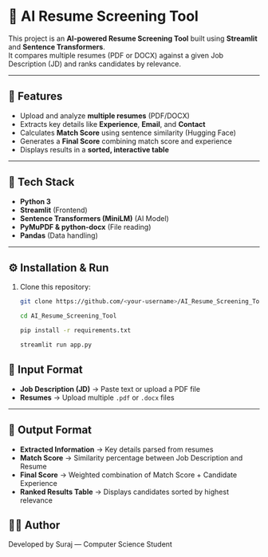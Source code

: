 # 🤖 AI Resume Screening Tool

This project is an **AI-powered Resume Screening Tool** built using **Streamlit** and **Sentence Transformers**.  
It compares multiple resumes (PDF or DOCX) against a given Job Description (JD) and ranks candidates by relevance.

---

## 🚀 Features
- Upload and analyze **multiple resumes** (PDF/DOCX)
- Extracts key details like **Experience**, **Email**, and **Contact**
- Calculates **Match Score** using sentence similarity (Hugging Face)
- Generates a **Final Score** combining match score and experience
- Displays results in a **sorted, interactive table**

---

## 🧠 Tech Stack
- **Python 3**
- **Streamlit** (Frontend)
- **Sentence Transformers (MiniLM)** (AI Model)
- **PyMuPDF & python-docx** (File reading)
- **Pandas** (Data handling)

---

## ⚙️ Installation & Run
1. Clone this repository:
   ```bash
   git clone https://github.com/<your-username>/AI_Resume_Screening_Tool.git

   cd AI_Resume_Screening_Tool

   pip install -r requirements.txt

   streamlit run app.py


## 🧩 Input Format

- **Job Description (JD)** → Paste text or upload a PDF file  
- **Resumes** → Upload multiple `.pdf` or `.docx` files  

---

## 🧾 Output Format

- **Extracted Information** → Key details parsed from resumes  
- **Match Score** → Similarity percentage between Job Description and Resume  
- **Final Score** → Weighted combination of Match Score + Candidate Experience  
- **Ranked Results Table** → Displays candidates sorted by highest relevance  


## 👨‍💻 Author

Developed by Suraj — Computer Science Student



